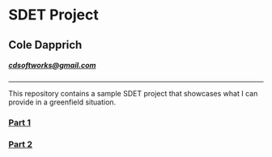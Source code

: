 # SDET Project
## Cole Dapprich
##### [cdsoftworks@gmail.com](mailto:cdsoftworks@gmail.com)

---

This repository contains a sample SDET project that showcases what I can provide in a greenfield situation.

### [Part 1](https://github.com/cdsoftw/cesium-sdet-project/tree/master/dev-in-test)
### [Part 2](https://github.com/cdsoftw/cesium-sdet-project/tree/master/sample-app/Part2.md)

